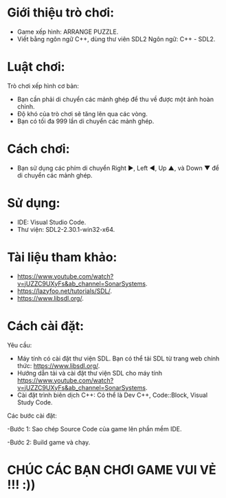 # Giới thiệu trò chơi:
- Game xếp hình: ARRANGE PUZZLE.
- Viết bằng ngôn ngữ C++, dùng thư viên SDL2
  Ngôn ngữ: C++ - SDL2.

  
# Luật chơi:
Trò chơi xếp hình cơ bản: 
- Bạn cần phải di chuyển các mảnh ghép để thu về được một ảnh hoàn chỉnh.
- Độ khó của trò chơi sẽ tăng lên qua các vòng.
- Bạn có tối đa 999 lần di chuyển các mảnh ghép.


# Cách chơi:
- Bạn sử dụng các phím di chuyển Right ►, Left ◄, Up ▲, và Down ▼ để di chuyển các mảnh ghép.


# Sử dụng: 
- IDE: Visual Studio Code.
- Thư viện: SDL2-2.30.1-win32-x64.


# Tài liệu tham khảo:
- https://www.youtube.com/watch?v=jUZZC9UXyFs&ab_channel=SonarSystems.
- https://lazyfoo.net/tutorials/SDL/.
- https://www.libsdl.org/.


# Cách cài đặt:
Yêu cầu:
- Máy tính có cài đặt thư viện SDL. Bạn có thể tải SDL từ trang web chính thức: https://www.libsdl.org/.
- Hướng dẫn tải và cài đặt thư viện SDL cho máy tính https://www.youtube.com/watch?v=jUZZC9UXyFs&ab_channel=SonarSystems.
- Cài đặt trình biên dịch C++: Có thể là Dev C++, Code::Block, Visual Study Code.


Các bước cài đặt:

-Bước 1: Sao chép Source Code của game lên phần mềm IDE.

-Bước 2: Build game và chạy.

# CHÚC CÁC BẠN CHƠI GAME VUI VẺ !!! :))
